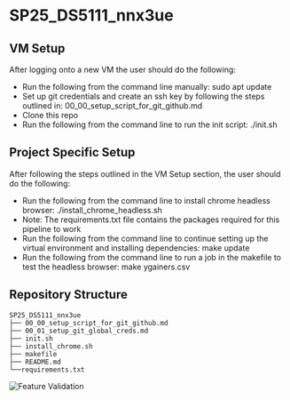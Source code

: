 # SP25_DS5111_nnx3ue

## VM Setup
After logging onto a new VM the user should do the following:
- Run the following from the command line manually: sudo apt update
- Set up git credentials and create an ssh key by following the steps outlined in: 00_00_setup_script_for_git_github.md
- Clone this repo
- Run the following from the command line to run the init script: ./init.sh

## Project Specific Setup
After following the steps outlined in the VM Setup section, the user should do the following:
- Run the following from the command line to install chrome headless browser: ./install_chrome_headless.sh
- Note: The requirements.txt file contains the packages required for this pipeline to work
- Run the following from the command line to continue setting up the virtual environment and installing dependencies: make update
- Run the following from the command line to run a job in the makefile to test the headless browser: make ygainers.csv

## Repository Structure

```
SP25_DS5111_nnx3ue
├── 00_00_setup_script_for_git_github.md
├── 00_01_setup_git_global_creds.md
├── init.sh
├── install_chrome.sh
├── makefile
├── README.md
└──requirements.txt
```
![Feature Validation](https://github.com/samajohnson/SP25_DS5111_nnx3ue/actions/workflows/validations.yml/badge.svg)


